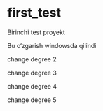 # first_test
Birinchi test proyekt

Bu o‘zgarish windowsda qilindi

change degree 2

change degree 3

change degree 4

change degree 5


